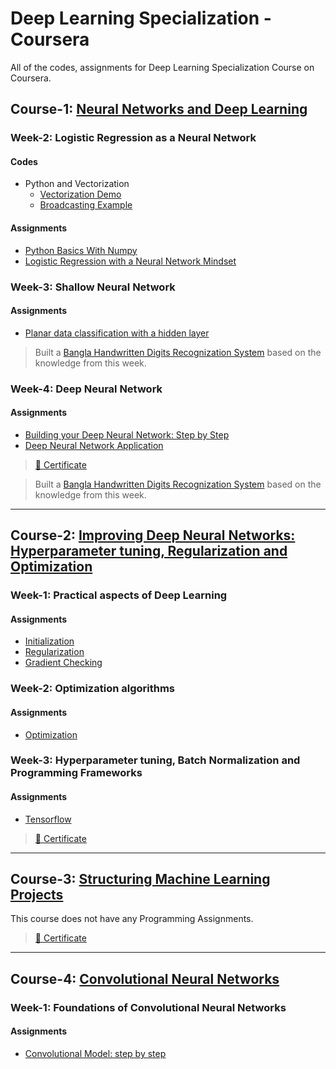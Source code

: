 # Deep Learning Specialization - Coursera

All of the codes, assignments for Deep Learning Specialization Course on Coursera.

## Course-1: [Neural Networks and Deep Learning](https://www.coursera.org/learn/neural-networks-deep-learning)

### Week-2: Logistic Regression as a Neural Network

#### Codes

- Python and Vectorization
  - [Vectorization Demo](/Course1//Week2/PythonAndVectorization/VectorizationDemo.ipynb)
  - [Broadcasting Example](/Course1//Week2/PythonAndVectorization/BroadcastingExample.ipynb)

#### Assignments

- [Python Basics With Numpy](/Course1/Week2/Assignments/PythonBasicsWithNumpy/Python_Basics_With_Numpy.ipynb)
- [Logistic Regression with a Neural Network Mindset](/Course1/Week2/Assignments/LogisticRegressionAsANeuralNetwork/Logistic_Regression_with_a_Neural_Network_mindset.ipynb)

### Week-3: Shallow Neural Network

#### Assignments

- [Planar data classification with a hidden layer](/Course1/Week3/Assignments/Planar_data_classification_with_onehidden_layer.ipynb)

> Built a [Bangla Handwritten Digits Recognization System](https://github.com/KhanShaheb34/Bangla-Handwritten-Digit-Recognition/blob/master/BHDR_Shallow_NuralNetwork.ipynb) based on the knowledge from this week.

### Week-4: Deep Neural Network

#### Assignments

- [Building your Deep Neural Network: Step by Step](/Course1/Week4/Assignments/1/Building_your_Deep_Neural_Network_Step_by_Step_v8a.ipynb)
- [Deep Neural Network Application](/Course1/Week4/Assignments/2/Deep+Neural+Network+-+Application+v8.ipynb)

> [📜 Certificate](/Certificates/Coursera-P2H6W8U2JH99.pdf)

> Built a [Bangla Handwritten Digits Recognization System](https://github.com/KhanShaheb34/Bangla-Handwritten-Digit-Recognition/blob/master/BHDR_Deep_Neural_Net.ipynb) based on the knowledge from this week.

---

## Course-2: [Improving Deep Neural Networks: Hyperparameter tuning, Regularization and Optimization](https://www.coursera.org/learn/deep-neural-network/home/welcome)

### Week-1: Practical aspects of Deep Learning

#### Assignments

- [Initialization](/Course2/Week1/Assignments/1/Initialization.ipynb)
- [Regularization](/Course2/Week1/Assignments/2/Regularization_v2a.ipynb)
- [Gradient Checking](/Course2/Week1/Assignments/3/Gradient+Checking+v1.ipynb)

### Week-2: Optimization algorithms

#### Assignments

- [Optimization](/Course2/Week2/Assignments/Optimization_methods_v1b.ipynb)

### Week-3: Hyperparameter tuning, Batch Normalization and Programming Frameworks

#### Assignments

- [Tensorflow](/Course2/Week3/Assignments/TensorFlow_Tutorial_v3b.ipynb)

> [📜 Certificate](/Certificates/Coursera-S28RU3GTXJWQ.pdf)

---

## Course-3: [Structuring Machine Learning Projects](https://www.coursera.org/learn/machine-learning-projects)

This course does not have any Programming Assignments.

> [📜 Certificate](/Certificates/Coursera-W74F4Z2E5WXZ.pdf)

---

## Course-4: [Convolutional Neural Networks](https://www.coursera.org/learn/convolutional-neural-networks/)

### Week-1: Foundations of Convolutional Neural Networks

#### Assignments

- [Convolutional Model: step by step](/Course4/Assignments/Convolution_model_Step_by_Step_v2a.ipynb)
